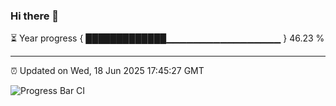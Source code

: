 ### Hi there 👋

⏳ Year progress { █████████████▁▁▁▁▁▁▁▁▁▁▁▁▁▁▁▁▁ } 46.23 %

---

⏰ Updated on Wed, 18 Jun 2025 17:45:27 GMT

![Progress Bar CI](https://github.com/IshwaranRudhara/GIT-ACTION/workflows/Progress%20Bar%20CI/badge.svg)
